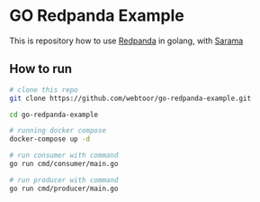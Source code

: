 # GO Redpanda Example

This is repository how to use [Redpanda](https://redpanda.com)
 in golang, with [Sarama](https://github.com/Shopify/sarama)

## How to run

```bash
# clone this repo
git clone https://github.com/webtoor/go-redpanda-example.git

cd go-redpanda-example

# running docker compose
docker-compose up -d

# run consumer with command
go run cmd/consumer/main.go

# run producer with command
go run cmd/producer/main.go
```